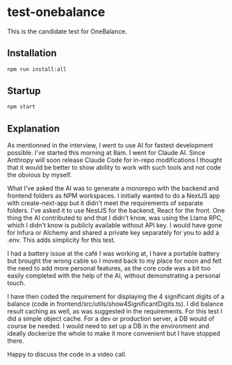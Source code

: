 # test-onebalance

This is the candidate test for OneBalance.

## Installation

```bash
npm run install:all
```

## Startup

```bash
npm start
```

## Explanation

As mentionned in the interview, I went to use AI for fastest development possible. I've started this morning at 8am. I went for Claude AI. Since Anthropy will soon release Claude Code for in-repo modifications I thought that it would be better to show ability to work with such tools and not code the obvious by myself.

What I've asked the AI was to generate a monorepo with the backend and frontend folders as NPM workspaces. I initially wanted to do a NextJS app with create-next-app but it didn't meet the requirements of separate folders. I've asked it to use NestJS for the backend, React for the front. One thing the AI contributed to and that I didn't know, was using the Llama RPC, which I didn't know is publicly available without API key. I would have gone for Infura or Alchemy and shared a private key separately for you to add a .env. This adds simplicity for this test.

I had a battery issue at the café I was working at, I have a portable battery but brought the wrong cable so I moved back to my place for noon and felt the need to add more personal features, as the core code was a bit too easily completed with the help of the AI, without demonstrating a personal touch.

I have then coded the requirement for displaying the 4 significant digits of a balance (code in frontend/src/utils/show4SignificantDigits.ts). I did balance result caching as well, as was suggested in the requirements. For this test I did a simple object cache. For a dev or production server, a DB would of course be needed. I would need to set up a DB in the environment and ideally dockerize the whole to make it more convenient but I have stopped there.

Happy to discuss the code in a video call.
